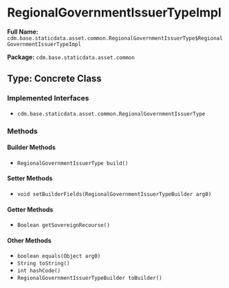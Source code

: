 # RegionalGovernmentIssuerTypeImpl

**Full Name:** `cdm.base.staticdata.asset.common.RegionalGovernmentIssuerType$RegionalGovernmentIssuerTypeImpl`

**Package:** `cdm.base.staticdata.asset.common`

## Type: Concrete Class

### Implemented Interfaces

- `cdm.base.staticdata.asset.common.RegionalGovernmentIssuerType`

### Methods

#### Builder Methods

- `RegionalGovernmentIssuerType build()`

#### Setter Methods

- `void setBuilderFields(RegionalGovernmentIssuerTypeBuilder arg0)`

#### Getter Methods

- `Boolean getSovereignRecourse()`

#### Other Methods

- `boolean equals(Object arg0)`
- `String toString()`
- `int hashCode()`
- `RegionalGovernmentIssuerTypeBuilder toBuilder()`

